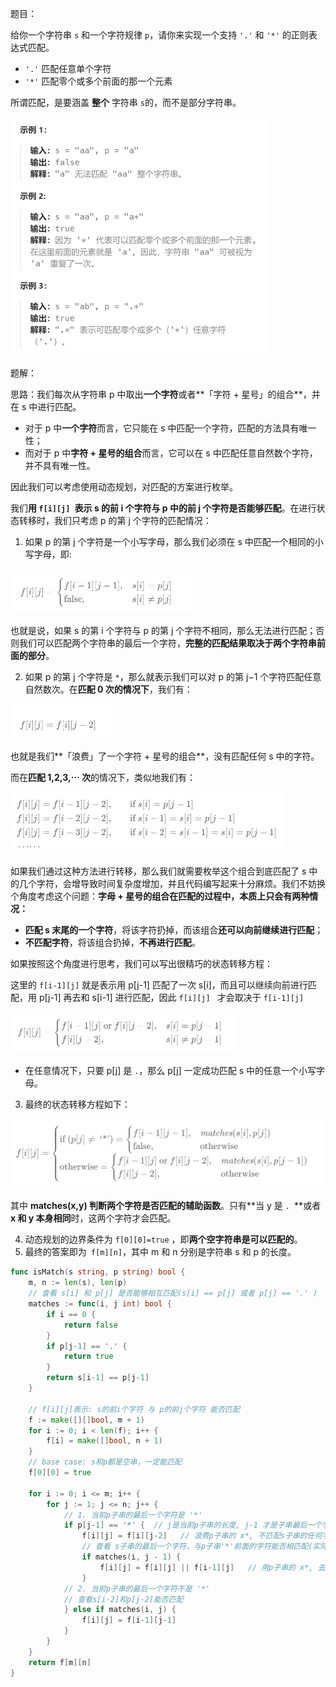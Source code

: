题目：

给你一个字符串 `s` 和一个字符规律 `p`，请你来实现一个支持 `'.'` 和 `'*'` 的正则表达式匹配。

- `'.'` 匹配任意单个字符
- `'*'` 匹配零个或多个前面的那一个元素

所谓匹配，是要涵盖 **整个** 字符串 `s`的，而不是部分字符串。

<img src="10.正则表达式匹配.assets/image-20231022183956604.png" alt="image-20231022183956604" style="zoom:50%;" />

题解：

思路：我们每次从字符串 p 中取出**一个字符**或者**「字符 + 星号」的组合**，并在 s 中进行匹配。

- 对于 p 中**一个字符**而言，它只能在 s 中匹配一个字符，匹配的方法具有唯一性；
- 而对于 p 中**字符 + 星号的组合**而言，它可以在 s 中匹配任意自然数个字符，并不具有唯一性。

因此我们可以考虑使用动态规划，对匹配的方案进行枚举。

我们**用 `f[i][j] `表示 s 的前 i 个字符与 p 中的前 j 个字符是否能够匹配**。在进行状态转移时，我们只考虑 p 的第 j 个字符的匹配情况：


1. 如果 p 的第 j 个字符是一个小写字母，那么我们必须在 s 中匹配一个相同的小写字母，即:

<img src="10.正则表达式匹配.assets/image-20231022184237750.png" alt="image-20231022184237750" style="zoom:50%;" />

也就是说，如果 s 的第 i 个字符与 p 的第 j 个字符不相同，那么无法进行匹配；否则我们可以匹配两个字符串的最后一个字符，**完整的匹配结果取决于两个字符串前面的部分**。

2. 如果 p 的第 j 个字符是 `*`，那么就表示我们可以对 p 的第 j−1 个字符匹配任意自然数次。在**匹配 0 次的情况下**，我们有：

<img src="10.正则表达式匹配.assets/image-20231022184346994.png" alt="image-20231022184346994" style="zoom:50%;" />

也就是我们**「浪费」了一个字符 + 星号的组合**，没有匹配任何  s  中的字符。

而在**匹配 1,2,3,⋯ 次**的情况下，类似地我们有：

<img src="10.正则表达式匹配.assets/image-20231022184432869.png" alt="image-20231022184432869" style="zoom:50%;" />

如果我们通过这种方法进行转移，那么我们就需要枚举这个组合到底匹配了 s 中的几个字符，会增导致时间复杂度增加，并且代码编写起来十分麻烦。我们不妨换个角度考虑这个问题：**字母 + 星号的组合在匹配的过程中，本质上只会有两种情况：**

- **匹配 s 末尾的一个字符**，将该字符扔掉，而该组合**还可以向前继续进行匹配**；
- **不匹配字符**，将该组合扔掉，**不再进行匹配**。

如果按照这个角度进行思考，我们可以写出很精巧的状态转移方程：

这里的 `f[i-1][j]` 就是表示用 p[j-1] 匹配了一次 s[i]，而且可以继续向前进行匹配，用 p[j-1] 再去和 s[i-1] 进行匹配，因此 `f[i][j] ` 才会取决于 `f[i-1][j]`

<img src="10.正则表达式匹配.assets/image-20231022184556662.png" alt="image-20231022184556662" style="zoom:50%;" />

- 在任意情况下，只要 p[j] 是 `.`，那么 p[j] 一定成功匹配 s 中的任意一个小写字母。

3. 最终的状态转移方程如下：

<img src="10.正则表达式匹配.assets/image-20231022184646604.png" alt="image-20231022184646604" style="zoom:50%;" />

其中 **matches(x,y) 判断两个字符是否匹配的辅助函数**。只有**当 y 是 `. `**或者 **x  和 y 本身相同**时，这两个字符才会匹配。

4. 动态规划的边界条件为 `f[0][0]=true` ，即**两个空字符串是可以匹配的**。
5. 最终的答案即为` f[m][n]`，其中 m 和 n 分别是字符串 s 和 p 的长度。

```go
func isMatch(s string, p string) bool {
    m, n := len(s), len(p)
    // 查看 s[i] 和 p[j] 是否能够相互匹配(s[i] == p[j] 或者 p[j] == '.' ) 
    matches := func(i, j int) bool {
        if i == 0 {
            return false
        }
        if p[j-1] == '.' {
            return true
        }
        return s[i-1] == p[j-1]
    }

    // f[i][j]表示: s的前i个字符 与 p的前j个字符 能否匹配
    f := make([][]bool, m + 1)
    for i := 0; i < len(f); i++ {
        f[i] = make([]bool, n + 1)
    }
    // base case: s和p都是空串，一定能匹配
    f[0][0] = true

    for i := 0; i <= m; i++ {
        for j := 1; j <= n; j++ {
            // 1. 当前p子串的最后一个字符是 '*'
            if p[j-1] == '*' {  // j是当前p子串的长度, j-1 才是子串最后一个字符的下标
                f[i][j] = f[i][j-2]   // 浪费p子串的 x*, 不匹配s子串的任何字符
                // 查看 s子串的最后一个字符，与p子串'*'前面的字符能否相匹配(实际上是看 s[i-1]和p[j-2] 能否匹配)
                if matches(i, j - 1) {
                    f[i][j] = f[i][j] || f[i-1][j]   // 用p子串的 x*, 去匹配s子串的任意个字符
                }
            // 2. 当前p子串的最后一个字符不是 '*'
            // 查看s[i-2]和p[j-2]能否匹配
            } else if matches(i, j) {
                f[i][j] = f[i-1][j-1]
            }
        }
    }
    return f[m][n]
}
```

